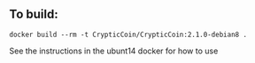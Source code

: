 To build:
---
    docker build --rm -t CrypticCoin/CrypticCoin:2.1.0-debian8 .

See the instructions in the ubunt14 docker for how to use
